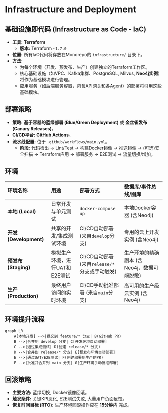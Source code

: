 # Infrastructure and Deployment

## 基础设施即代码 (Infrastructure as Code - IaC)

*   **工具:** **Terraform** 
    *   **版本:** Terraform `~1.7.0`
*   **位置:** 所有IaC代码将存放在Monorepo的 `infrastructure/` 目录下。
*   **方法:**
    *   为每个环境（开发、预发布、生产）创建独立的Terraform工作区。
    *   核心基础设施（如VPC、Kafka集群、PostgreSQL, Milvus, **Neo4j实例**）将作为基础模块进行管理。
    *   应用服务（如后端服务容器，包含API网关和各Agent）的部署将引用这些基础模块。

## 部署策略

*   **策略:** **基于容器的蓝绿部署 (Blue/Green Deployment)** 或 **金丝雀发布 (Canary Releases)**。
*   **CI/CD平台:** **GitHub Actions**。
*   **流水线配置:** 位于 `.github/workflows/main.yml`。
    *   **阶段:** 代码检出 -> Lint/Test -> 构建Docker镜像 -> 推送镜像 -> (可选)安全扫描 -> Terraform应用 -> 部署服务 -> E2E测试 -> 流量切换/增加。

## 环境

| 环境名称 | 用途 | 部署方式 | 数据库/事件总线/图库 |
| :--- | :--- | :--- | :--- |
| **本地 (Local)** | 日常开发与单元测试 | `docker-compose up` | 本地Docker容器 (含Neo4j) |
| **开发 (Development)** | 共享的开发/集成测试环境 | CI/CD自动部署 (来自`develop`分支) | 专用的云上开发实例 (含Neo4j) |
| **预发布 (Staging)** | 模拟生产环境，进行UAT和E2E测试 | CI/CD自动部署 (来自`release/*`分支或手动触发) | 生产环境的精确副本 (含Neo4j，数据可能脱敏) |
| **生产 (Production)** | 最终用户访问的实时环境 | CI/CD手动批准部署 (来自`main`分支) | 高可用的生产级云实例 (含Neo4j) |

## 环境提升流程
```mermaid
graph LR
    A[本地开发] -->|提交到 feature/* 分支| B(GitHub PR)
    B -->|合并到 develop 分支| C[开发环境自动部署]
    C -->|通过集成测试| D(创建 release/* 分支)
    D -->|合并到 release/* 分支| E[预发布环境自动部署]
    E -->|通过UAT/E2E测试| F(创建部署到生产的PR)
    F -->|批准并合并到 main 分支| G[生产环境手动批准部署]
```

## 回滚策略

*   **主要方法:** 蓝绿切换, Docker镜像回滚。
*   **触发条件:** 关键KPI恶化, E2E测试失败, 大量用户负面反馈。
*   **恢复时间目标 (RTO):** 生产环境回滚操作应在 **15分钟内** 完成。
